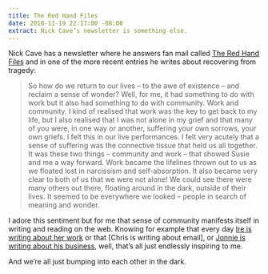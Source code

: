 ```yaml
---
title: The Red Hand Files
date: 2018-11-19 22:17:00 -08:00
extract: Nick Cave’s newsletter is something else.
---
```


Nick Cave has a newsletter where he answers fan mail called [The Red Hand Files](https://www.theredhandfiles.com/) and in one of the more recent entries he writes about recovering from tragedy: 

> So how do we return to our lives – to the awe of existence – and reclaim a sense of wonder? Well, for me, it had something to do with work but it also had something to do with community. Work and community. I kind of realised that work was the key to get back to my life, but I also realised that I was not alone in my grief and that many of you were, in one way or another, suffering your own sorrows, your own griefs. I felt this in our live performances. I felt very acutely that a sense of suffering was the connective tissue that held us all together. It was these two things – community and work – that showed Susie and me a way forward. Work became the lifelines thrown out to us as we floated lost in narcissism and self-absorption. It also became very clear to both of us that we were not alone! We could see there were many others out there, floating around in the dark, outside of their lives. It seemed to be everywhere we looked – people in search of meaning and wonder.

I adore this sentiment but for me that sense of community manifests itself in writing and reading on the web. Knowing for example that every day [Ire is writing about her work](https://bitsofco.de/learning-to-write-again/) or that [Chris is writing about email], or [Jonnie is writing about his business](https://cushionapp.com/journal), well, that’s all just endlessly inspiring to me. 

And we’re all just bumping into each other in the dark.



